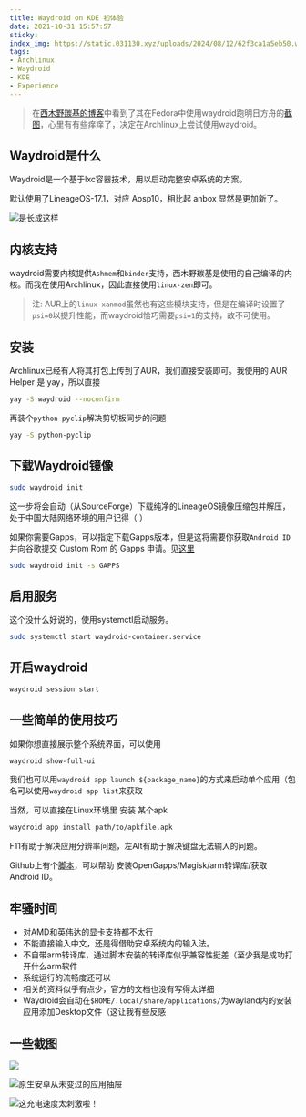 ```yaml
---
title: Waydroid on KDE 初体验
date: 2021-10-31 15:57:57
sticky:
index_img: https://static.031130.xyz/uploads/2024/08/12/62f3ca1a5eb50.webp
tags:
- Archlinux
- Waydroid
- KDE
- Experience
---
```


> 在[西木野羰基的博客](https://yanqiyu.info/)中看到了其在Fedora中使用waydroid跑明日方舟的[截图](https://static.031130.xyz/uploads/2024/08/12/62f3cc0d6b9e8.webp)，心里有有些痒痒了，决定在Archlinux上尝试使用waydroid。

## Waydroid是什么

Waydroid是一个基于lxc容器技术，用以启动完整安卓系统的方案。

默认使用了LineageOS-17.1，对应 Aosp10，相比起 anbox 显然是更加新了。

![是长成这样](https://static.031130.xyz/uploads/2024/08/12/62f3cb238c027.webp)

## 内核支持

waydroid需要内核提供`Ashmem`和`binder`支持，西木野羰基是使用的自己编译的内核。而我在使用Archlinux，因此直接使用`linux-zen`即可。

> 注: AUR上的`linux-xanmod`虽然也有这些模块支持，但是在编译时设置了`psi=0`以提升性能，而waydroid恰巧需要`psi=1`的支持，故不可使用。

## 安装

Archlinux已经有人将其打包上传到了AUR，我们直接安装即可。我使用的 AUR Helper 是 yay，所以直接

```bash
yay -S waydroid --noconfirm
```

再装个`python-pyclip`解决剪切板同步的问题

```bash
yay -S python-pyclip
```

## 下载Waydroid镜像

```bash
sudo waydroid init
```

这一步将会自动（从SourceForge）下载纯净的LineageOS镜像压缩包并解压，处于中国大陆网络环境的用户记得（          ）

如果你需要Gapps，可以指定下载Gapps版本，但是这将需要你获取`Android ID`并向谷歌提交 Custom Rom 的 Gapps 申请。见[这里](https://www.google.com/android/uncertified/)

```bash
sudo waydroid init -s GAPPS
```

## 启用服务

这个没什么好说的，使用systemctl启动服务。

```bash
sudo systemctl start waydroid-container.service
```

## 开启waydroid

```bash
waydroid session start
```

## 一些简单的使用技巧

如果你想直接展示整个系统界面，可以使用

```bash
waydroid show-full-ui
```

我们也可以用`waydroid app launch ${package_name}`的方式来启动单个应用（包名可以使用`waydroid app list`来获取

当然，可以直接在Linux环境里 安装 某个apk

```bash
waydroid app install path/to/apkfile.apk
```

F11有助于解决应用分辨率问题，左Alt有助于解决键盘无法输入的问题。

Github上有个[脚本](https://github.com/casualsnek/waydroid_script)，可以帮助 安装OpenGapps/Magisk/arm转译库/获取Android ID。

## 牢骚时间

- 对AMD和英伟达的显卡支持都不太行
- 不能直接输入中文，还是得借助安卓系统内的输入法。
- 不自带arm转译库，通过脚本安装的转译库似乎兼容性挺差（至少我是成功打开什么arm软件
- 系统运行的流畅度还可以
- 相关的资料似乎有点少，官方的文档也没有写得太详细
- Waydroid会自动在`$HOME/.local/share/applications/`为wayland内的安装应用添加Desktop文件（这让我有些反感

## 一些截图

![](https://static.031130.xyz/uploads/2024/08/12/62f3cb26cba03.webp)

![原生安卓从未变过的应用抽屉](https://static.031130.xyz/uploads/2024/08/12/62f3cc722835c.webp)

![这充电速度太刺激啦！](https://static.031130.xyz/uploads/2024/08/12/62f3cc76b986c.webp)
